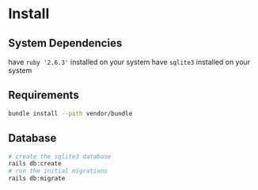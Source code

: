 # Install

## System Dependencies
have `ruby '2.6.3'` installed on your system
have `sqlite3` installed on your system

## Requirements
```bash
bundle install --path vendor/bundle
```

## Database
```bash
# create the sqlite3 database
rails db:create
# run the initial migrations
rails db:migrate
```
